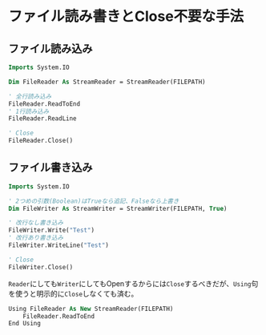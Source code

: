 # ファイル読み書きとClose不要な手法

## ファイル読み込み

```vb
Imports System.IO

Dim FileReader As StreamReader = StreamReader(FILEPATH)

' 全行読み込み
FileReader.ReadToEnd
' 1行読み込み
FileReader.ReadLine

' Close
FileReader.Close()
```
## ファイル書き込み

```vb
Imports System.IO

' 2つめの引数(Boolean)はTrueなら追記、Falseなら上書き
Dim FileWriter As StreamWriter = StreamWriter(FILEPATH, True)

' 改行なし書き込み
FileWriter.Write("Test")
' 改行あり書き込み
FileWriter.WriteLine("Test")

' Close
FileWriter.Close()
```

`Reader`にしても`Writer`にしてもOpenするからには`Close`するべきだが、`Using`句を使うと明示的に`Close`しなくても済む。

```vb
Using FileReader As New StreamReader(FILEPATH)
    FileReader.ReadToEnd
End Using
```
